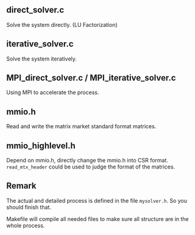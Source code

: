 ## direct_solver.c

Solve the system directly. (LU Factorization)

## iterative_solver.c

Solve the system iteratively.

## MPI_direct_solver.c / MPI_iterative_solver.c

Using MPI to accelerate the process.

## mmio.h

Read and write the matrix market standard format matrices.

## mmio_highlevel.h

Depend on mmio.h, directly change the mmio.h into CSR format.
`read_mtx_header` could be used to judge the format of the matrices.


## Remark

The actual and detailed process is defined in the file `mysolver.h`. So you should finish that.

Makefile will compile all needed files to make sure all structure are in the whole process.